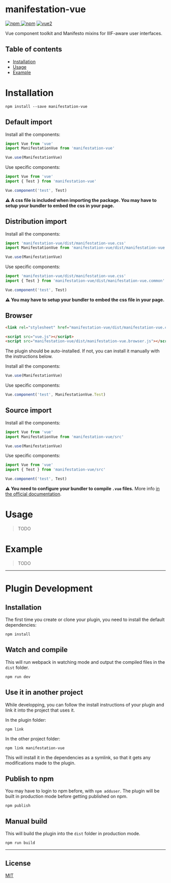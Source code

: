 # manifestation-vue

[![npm](https://img.shields.io/npm/v/manifestation-vue.svg) ![npm](https://img.shields.io/npm/dm/manifestation-vue.svg)](https://www.npmjs.com/package/manifestation-vue)
[![vue2](https://img.shields.io/badge/vue-2.x-brightgreen.svg)](https://vuejs.org/)

Vue component toolkit and Manifesto mixins for IIIF-aware user interfaces.

## Table of contents

- [Installation](#installation)
- [Usage](#usage)
- [Example](#example)

# Installation

```
npm install --save manifestation-vue
```

## Default import

Install all the components:

```javascript
import Vue from 'vue'
import ManifestationVue from 'manifestation-vue'

Vue.use(ManifestationVue)
```

Use specific components:

```javascript
import Vue from 'vue'
import { Test } from 'manifestation-vue'

Vue.component('test', Test)
```

**⚠️ A css file is included when importing the package. You may have to setup your bundler to embed the css in your page.**

## Distribution import

Install all the components:

```javascript
import 'manifestation-vue/dist/manifestation-vue.css'
import ManifestationVue from 'manifestation-vue/dist/manifestation-vue.common'

Vue.use(ManifestationVue)
```

Use specific components:

```javascript
import 'manifestation-vue/dist/manifestation-vue.css'
import { Test } from 'manifestation-vue/dist/manifestation-vue.common'

Vue.component('test', Test)
```

**⚠️ You may have to setup your bundler to embed the css file in your page.**

## Browser

```html
<link rel="stylesheet" href="manifestation-vue/dist/manifestation-vue.css"/>

<script src="vue.js"></script>
<script src="manifestation-vue/dist/manifestation-vue.browser.js"></script>
```

The plugin should be auto-installed. If not, you can install it manually with the instructions below.

Install all the components:

```javascript
Vue.use(ManifestationVue)
```

Use specific components:

```javascript
Vue.component('test', ManifestationVue.Test)
```

## Source import

Install all the components:

```javascript
import Vue from 'vue'
import ManifestationVue from 'manifestation-vue/src'

Vue.use(ManifestationVue)
```

Use specific components:

```javascript
import Vue from 'vue'
import { Test } from 'manifestation-vue/src'

Vue.component('test', Test)
```

**⚠️ You need to configure your bundler to compile `.vue` files.** More info [in the official documentation](https://vuejs.org/v2/guide/single-file-components.html).

# Usage

> TODO

# Example

> TODO

---

# Plugin Development

## Installation

The first time you create or clone your plugin, you need to install the default dependencies:

```
npm install
```

## Watch and compile

This will run webpack in watching mode and output the compiled files in the `dist` folder.

```
npm run dev
```

## Use it in another project

While developping, you can follow the install instructions of your plugin and link it into the project that uses it.

In the plugin folder:

```
npm link
```

In the other project folder:

```
npm link manifestation-vue
```

This will install it in the dependencies as a symlink, so that it gets any modifications made to the plugin.

## Publish to npm

You may have to login to npm before, with `npm adduser`. The plugin will be built in production mode before getting published on npm.

```
npm publish
```

## Manual build

This will build the plugin into the `dist` folder in production mode.

```
npm run build
```

---

## License

[MIT](http://opensource.org/licenses/MIT)
